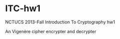 ITC-hw1
=======

NCTUCS 2013-Fall Introduction To Cryptography hw1

An Vigenère cipher encrypter and decrypter
